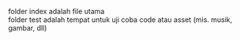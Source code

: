folder index adalah file utama <br>
folder test adalah tempat untuk uji coba code atau asset (mis. musik, gambar, dll)
